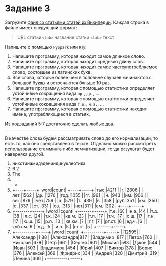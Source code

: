 # Задание 3

Загрузите [файл со статьями статей из Википедии](https://yadi.sk/d/ObKNNcaFWEsK-w). Каждая строка в файле имеет следующий формат:

   >URL статьи `<tab>` название статьи `<tab>` текст 

Напишите с помощью `PySpark` или `Ray`:

1. Напишите программу, которая находит самое длинное слово.
2. Напишите программу, которая находит среднюю длину слов. 
3. Напишите программу, которая находит самое частоупотребляемое слово, состоящее из латинских букв.
4. Все слова, которые более чем в половине случаев начинаются с большой буквы и встречаются больше 10 раз.
5. Напишите программу, которая с помощью статистики определяет устойчивые сокращения вида `пр.`, `др.`, ...
6. Напишите программу, которая с помощью статистики определяет устойчивые сокращения вида  `т.п.`, `н.э.`, ...
7. Напишите программу, которая с помощью статистики находит имена, употребляющиеся в статьях. 


Из подзаданий 5-7 достаточно сделать любые два. 

---------------------------------------------------

В качестве слова будем рассматривать слово до его нормализации, то есть то, как оно представлено в тексте. Отдельно можно рассмотреть использование стемминга либо лемматизации, тогда результат будет наверняка другой.

1. никотинамидадениндинуклеотида
2. 6.2
3. The
4. -
5.  +----+-----+
    |word|count|
    +----+-----+
    |тыс.|4211 |
    |г.  |2806 |
    |лет.|1562 |
    |др. |1276 |
    |год.|1055 |
    |гг. |961  |
    |н.  |943  |
    |им. |906  |
    |век.|876  |
    |чел.|759  |
    |э.  |579  |
    |т.  |439  |
    |в.  |358  |
    |руб.|351  |
    |км. |350  |
    |с.  |337  |
    |ст. |331  |
    |св. |313  |
    |нет.|311  |
    |см. |302  |
    +----+-----+
6.  +-------+-----+
    |word   |count|
    +-------+-----+
    |т.е.   |60   |
    |н.э.   |44   |
    |т.д.   |38   |
    |л.с.   |24   |
    |т.к.   |24   |
    |кв.м.  |23   |
    |т.п.   |17   |
    |т.ч.   |17   |
    |с.ш.   |17   |
    |т.н.   |17   |
    |ю.ш.   |15   |
    |р.п.   |10   |
    |кв.км. |7    |
    |г.г.   |7    |
    |рт.ст. |6    |
    |ед.ч.  |6    |
    |куб.см.|6    |
    |в.д.   |5    |
    |и.о.   |5    |
    |ст.ст. |5    |
    +-------+-----+
7.  +----------+-----+
    |word      |count|
    +----------+-----+
    |          |12595|
    |Александр |1188 |
    |Александра|847  |
    |Владимир  |817  |
    |Петра     |760  |
    |Николай   |679  |
    |Пётр      |661  |
    |Сергей    |601  |
    |Михаил    |583  |
    |Джон      |544  |
    |Иван      |503  |
    |Владимира |454  |
    |Юрий      |407  |
    |Виктор    |378  |
    |Борис     |376  |
    |Алексей   |369  |
    |Фридрих   |334  |
    |Андрей    |320  |
    |Дмитрий   |319  |
    |Ленина    |306  |
    +----------+-----+